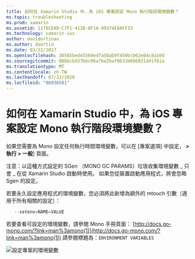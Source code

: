 ```yaml
---
title: 如何在 Xamarin Studio 中，為 iOS 專案設定 Mono 執行階段環境變數？
ms.topic: troubleshooting
ms.prod: xamarin
ms.assetid: 1176CEA9-C7F1-411B-8F1A-99374E8AFF33
ms.technology: xamarin-ios
author: davidortinau
ms.author: daortin
ms.date: 03/31/2017
ms.openlocfilehash: 30585bede5569edfa50ab9f450bcb62e04c8a10d
ms.sourcegitcommit: 008bcbd37b6c96a7be2baf0633d066931d41f61a
ms.translationtype: MT
ms.contentlocale: zh-TW
ms.lasthandoff: 07/22/2020
ms.locfileid: "86938581"
---
```

# <a name="how-do-i-set-mono-runtime-environment-variables-for-ios-projects-in-xamarin-studio"></a>如何在 Xamarin Studio 中，為 iOS 專案設定 Mono 執行階段環境變數？

如果您需要為 Mono 設定任何執行時間環境變數，可以在 [專案選項] 中設定， **> 執行 > 一般**] 頁面。

注意：以這種方式設定的 SGen （MONO GC PARAMS）垃圾收集環境變數 \_ 只會 \_ 在從 Xamarin Studio 啟動時使用。 如果您從裝置啟動應用程式，將會忽略 Sgen 的設定。 

若要永久設定應用程式的環境變數，您必須將此新增為額外的 mtouch 引數（適用于所有相關的設定）：

```csharp
   --setenv=NAME=VALUE
```

若要查看可設定的環境變數，請參閱 Mono 手冊頁面： [http://docs.go-mono.com/?link=man%3amono(1)](http://docs.go-mono.com/?link=man%3amono(1)) 請參閱標題為：`ENVIRONMENT VARIABLES`

![設定專案的環境變數](xs-mono-runtime-images/environment-variables.jpg)
